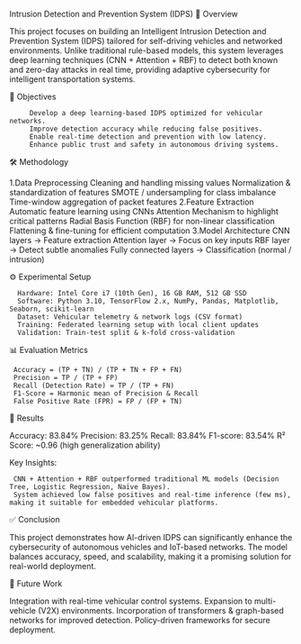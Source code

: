 Intrusion Detection and Prevention System (IDPS)
📌 Overview

This project focuses on building an Intelligent Intrusion Detection and Prevention System (IDPS) tailored for self-driving vehicles and networked environments. Unlike traditional rule-based models, this system leverages deep learning techniques (CNN + Attention + RBF) to detect both known and zero-day attacks in real time, providing adaptive cybersecurity for intelligent transportation systems.

🎯 Objectives

         Develop a deep learning-based IDPS optimized for vehicular networks.
         Improve detection accuracy while reducing false positives.
         Enable real-time detection and prevention with low latency.
         Enhance public trust and safety in autonomous driving systems.

🛠 Methodology

1.Data Preprocessing
      Cleaning and handling missing values
      Normalization & standardization of features
      SMOTE / undersampling for class imbalance
      Time-window aggregation of packet features
2.Feature Extraction
       Automatic feature learning using CNNs
       Attention Mechanism to highlight critical patterns
       Radial Basis Function (RBF) for non-linear classification
       Flattening & fine-tuning for efficient computation
3.Model Architecture
       CNN layers → Feature extraction
       Attention layer → Focus on key inputs
       RBF layer → Detect subtle anomalies
       Fully connected layers → Classification (normal / intrusion)

⚙ Experimental Setup

      Hardware: Intel Core i7 (10th Gen), 16 GB RAM, 512 GB SSD
      Software: Python 3.10, TensorFlow 2.x, NumPy, Pandas, Matplotlib, Seaborn, scikit-learn
      Dataset: Vehicular telemetry & network logs (CSV format)
      Training: Federated learning setup with local client updates
      Validation: Train-test split & k-fold cross-validation

📊 Evaluation Metrics

     Accuracy = (TP + TN) / (TP + TN + FP + FN)
     Precision = TP / (TP + FP)
     Recall (Detection Rate) = TP / (TP + FN)
     F1-Score = Harmonic mean of Precision & Recall
     False Positive Rate (FPR) = FP / (FP + TN)

🚀 Results

Accuracy: 83.84%
Precision: 83.25%
Recall: 83.84%
F1-score: 83.54%
R² Score: ~0.96 (high generalization ability)

Key Insights:

     CNN + Attention + RBF outperformed traditional ML models (Decision Tree, Logistic Regression, Naïve Bayes).
     System achieved low false positives and real-time inference (few ms), making it suitable for embedded vehicular platforms.

✅ Conclusion

This project demonstrates how AI-driven IDPS can significantly enhance the cybersecurity of autonomous vehicles and IoT-based networks.
 The model balances accuracy, speed, and scalability, making it a promising solution for real-world deployment.

🔮 Future Work

Integration with real-time vehicular control systems.
Expansion to multi-vehicle (V2X) environments.
Incorporation of transformers & graph-based networks for improved detection.
Policy-driven frameworks for secure deployment.
